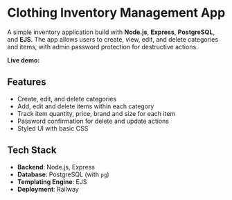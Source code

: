 # Clothing Inventory Management App

A simple inventory application build with **Node.js**, **Express**, **PostgreSQL**, and **EJS**. The app allows users to create, view, edit, and delete categories and items, with admin password protection for destructive actions.

**Live demo:**

## Features

- Create, edit, and delete categories
- Add, edit and delete items within each category
- Track item quantity, price, brand and size for each item
- Password confirmation for delete and update actions
- Styled UI with basic CSS

## Tech Stack

- **Backend**: Node.js, Express
- **Database**: PostgreSQL (with `pg`)
- **Templating Engine**: EJS
- **Deployment**: Railway
